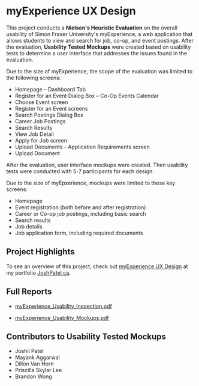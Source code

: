 # myExperience UX Design

This project conducts a **Nielsen's Heuristic Evaluation** on the overall usability of Simon Fraser University's myExperience, a web application that allows students to view and search for job, co-op, and event postings. After the evaluation, **Usability Tested Mockups** were created based on usability tests to determine a user interface that addresses the issues found in the evaluation.

Due to the size of myExperience, the scope of the evaluation was limited to the following screens:

* Homepage – Dashboard Tab
* Register for an Event Dialog Box – Co-Op Events Calendar
* Choose Event screen
* Register for an Event screens
* Search Postings Dialog Box
* Career Job Postings
* Search Results
* View Job Detail
* Apply for Job screen
* Upload Documents - Application Requirements screen
* Upload Document

After the evaluation, user interface mockups were created. Then usability tests were conducted with 5-7 participants for each design.

Due to the size of myEpxerience, mockups were limited to these key screens:

* Homepage
* Event registration (both before and after registration)
* Career or Co-op job postings, including basic search
* Search results
* Job details
* Job application form, including required documents

## Project Highlights

To see an overview of this project, check out [myExperience UX Design](http://joshpatel.ca/myExperience) at my portfolio [JoshPatel.ca](http://joshpatel.ca/).

## Full Reports

* [myExperience_Usability_Inspection.pdf](https://github.com/joshilp/UX-myExperience/raw/master/myExperience_Usability_Inspection.pdf)

* [myExperience_Usability_Mockups.pdf](https://github.com/joshilp/UX-myExperience/raw/master/myExperience_Usability_Mockups.pdf)

## Contributors to Usability Tested Mockups

* Joshil Patel
* Mayank Aggarwal
* Dillon Van Horn
* Priscilla Skylar Lee
* Brandon Wong
